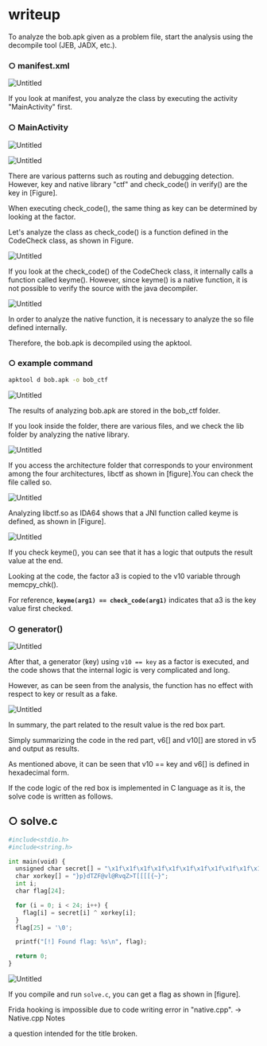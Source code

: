 # writeup

To analyze the bob.apk given as a problem file, start the analysis using the decompile tool (JEB, JADX, etc.).

### ○ manifest.xml

![Untitled](writeup%208bcf035e69504ff198d6e5bd82ba8a40/Untitled.png)

If you look at manifest, you analyze the class by executing the activity "MainActivity" first.

### ○ MainActivity

![Untitled](writeup%208bcf035e69504ff198d6e5bd82ba8a40/Untitled%201.png)

![Untitled](writeup%208bcf035e69504ff198d6e5bd82ba8a40/Untitled%202.png)

There are various patterns such as routing and debugging detection. However, key and native library "ctf" and check_code() in verify() are the key in [Figure].

When executing check_code(), the same thing as key can be determined by looking at the factor.

Let's analyze the class as check_code() is a function defined in the CodeCheck class, as shown in Figure.

![Untitled](writeup%208bcf035e69504ff198d6e5bd82ba8a40/Untitled%203.png)

If you look at the check_code() of the CodeCheck class, it internally calls a function called keyme(). However, since keyme() is a native function, it is not possible to verify the source with the java decompiler.

![Untitled](writeup%208bcf035e69504ff198d6e5bd82ba8a40/Untitled%204.png)

In order to analyze the native function, it is necessary to analyze the so file defined internally.

Therefore, the bob.apk is decompiled using the apktool.

### ○ example command

```bash
apktool d bob.apk -o bob_ctf
```

![Untitled](writeup%208bcf035e69504ff198d6e5bd82ba8a40/Untitled%205.png)

The results of analyzing bob.apk are stored in the bob_ctf folder.

If you look inside the folder, there are various files, and we check the lib folder by analyzing the native library.

![Untitled](writeup%208bcf035e69504ff198d6e5bd82ba8a40/Untitled%206.png)

If you access the architecture folder that corresponds to your environment among the four architectures, libctf as shown in [figure].You can check the file called so.

![Untitled](writeup%208bcf035e69504ff198d6e5bd82ba8a40/Untitled%207.png)

Analyzing libctf.so as IDA64 shows that a JNI function called keyme is defined, as shown in [Figure].

![Untitled](writeup%208bcf035e69504ff198d6e5bd82ba8a40/Untitled%208.png)

If you check keyme(), you can see that it has a logic that outputs the result value at the end.

Looking at the code, the factor a3 is copied to the v10 variable through memcpy_chk().

For reference, **`keyme(arg1) == check_code(arg1)`** indicates that a3 is the key value first checked.

### ○ generator()

![Untitled](writeup%208bcf035e69504ff198d6e5bd82ba8a40/Untitled%209.png)

After that, a generator (key) using `v10 == key` as a factor is executed, and the code shows that the internal logic is very complicated and long.

However, as can be seen from the analysis, the function has no effect with respect to key or result as a fake.

![Untitled](writeup%208bcf035e69504ff198d6e5bd82ba8a40/Untitled%208.png)

In summary, the part related to the result value is the red box part.

Simply summarizing the code in the red part, v6[] and v10[] are stored in v5 and output as results.

As mentioned above, it can be seen that v10 == key and v6[] is defined in hexadecimal form.

If the code logic of the red box is implemented in C language as it is, the solve code is written as follows.

## ○ solve.c

```python
#include<stdio.h>
#include<string.h>

int main(void) {
  unsigned char secret[] = "\x1f\x1f\x1f\x1f\x1f\x1f\x1f\x1f\x1f\x1f\x1f\x1f\x1f\x1f\x1f\x1f\x75\x25\x25\x25\x25\x05";
  char xorkey[] = "}p}dTZF@vl@RvqZ>T[[[[{~}";
  int i;
  char flag[24];

  for (i = 0; i < 24; i++) {
    flag[i] = secret[i] ^ xorkey[i];
  }
  flag[25] = '\0';

  printf("[!] Found flag: %s\n", flag);

  return 0;
}
```

![Untitled](writeup%208bcf035e69504ff198d6e5bd82ba8a40/Untitled%2010.png)

If you compile and run `solve.c`, you can get a flag as shown in [figure].

Frida hooking is impossible due to code writing error in "native.cpp".
-> Native.cpp Notes

a question intended for the title broken.
